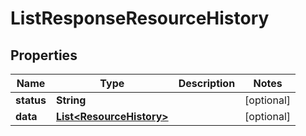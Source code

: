 

# ListResponseResourceHistory


## Properties

| Name | Type | Description | Notes |
|------------ | ------------- | ------------- | -------------|
|**status** | **String** |  |  [optional] |
|**data** | [**List&lt;ResourceHistory&gt;**](ResourceHistory.md) |  |  [optional] |



